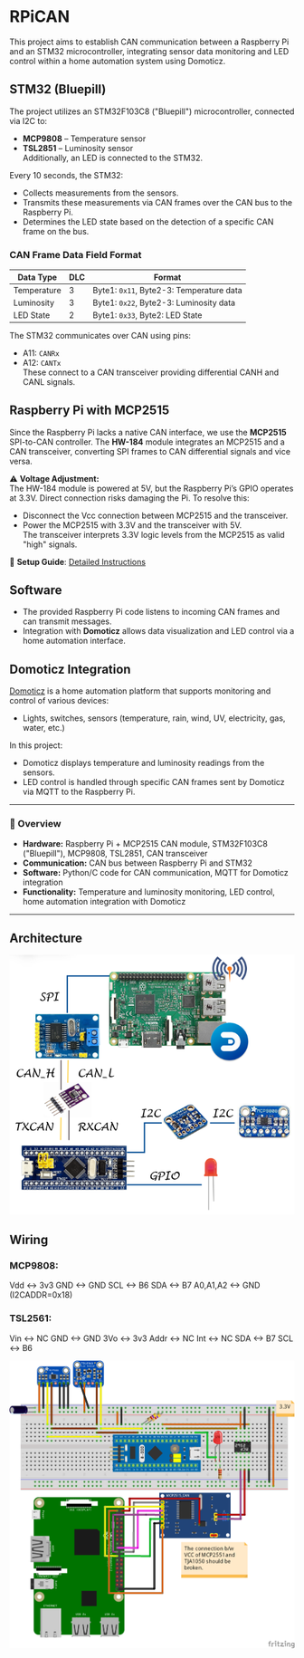 # RPiCAN

This project aims to establish CAN communication between a Raspberry Pi and an STM32 microcontroller, integrating sensor data monitoring and LED control within a home automation system using Domoticz.

## STM32 (Bluepill)

The project utilizes an STM32F103C8 ("Bluepill") microcontroller, connected via I2C to:
- **MCP9808** – Temperature sensor
- **TSL2851** – Luminosity sensor  
Additionally, an LED is connected to the STM32.  

Every 10 seconds, the STM32:
- Collects measurements from the sensors.
- Transmits these measurements via CAN frames over the CAN bus to the Raspberry Pi.
- Determines the LED state based on the detection of a specific CAN frame on the bus.

### CAN Frame Data Field Format
| Data Type   | DLC | Format                                    |
|-------------|-----|--------------------------------------------|
| Temperature | 3   | Byte1: `0x11`, Byte2-3: Temperature data  |
| Luminosity  | 3   | Byte1: `0x22`, Byte2-3: Luminosity data   |
| LED State   | 2   | Byte1: `0x33`, Byte2: LED State           |

The STM32 communicates over CAN using pins:
- A11: `CANRx`
- A12: `CANTx`  
These connect to a CAN transceiver providing differential CANH and CANL signals.

## Raspberry Pi with MCP2515

Since the Raspberry Pi lacks a native CAN interface, we use the **MCP2515** SPI-to-CAN controller. The **HW-184** module integrates an MCP2515 and a CAN transceiver, converting SPI frames to CAN differential signals and vice versa.

⚠️ **Voltage Adjustment:**  
The HW-184 module is powered at 5V, but the Raspberry Pi’s GPIO operates at 3.3V. Direct connection risks damaging the Pi. To resolve this:
- Disconnect the Vcc connection between MCP2515 and the transceiver.
- Power the MCP2515 with 3.3V and the transceiver with 5V.  
The transceiver interprets 3.3V logic levels from the MCP2515 as valid "high" signals.

📖 **Setup Guide**: [Detailed Instructions](https://forums.raspberrypi.com/viewtopic.php?t=141052)

## Software

- The provided Raspberry Pi code listens to incoming CAN frames and can transmit messages.
- Integration with **Domoticz** allows data visualization and LED control via a home automation interface.

## Domoticz Integration

[Domoticz](https://www.domoticz.com/) is a home automation platform that supports monitoring and control of various devices:
- Lights, switches, sensors (temperature, rain, wind, UV, electricity, gas, water, etc.)

In this project:
- Domoticz displays temperature and luminosity readings from the sensors.
- LED control is handled through specific CAN frames sent by Domoticz via MQTT to the Raspberry Pi.

---

### 📡 Overview
- **Hardware:** Raspberry Pi + MCP2515 CAN module, STM32F103C8 ("Bluepill"), MCP9808, TSL2851, CAN transceiver
- **Communication:** CAN bus between Raspberry Pi and STM32
- **Software:** Python/C code for CAN communication, MQTT for Domoticz integration
- **Functionality:** Temperature and luminosity monitoring, LED control, home automation integration with Domoticz

----
## Architecture
![alt text](https://github.com/jeremynguyenn/CAN-Communication-Between-Raspberry-Pi-and-STM32/blob/main/CAN%20communication%20a%20Raspberry%20Pi%20and%20an%20STM32%20device/image.png)

## Wiring
### MCP9808:
Vdd <-> 3v3
GND <-> GND
SCL <-> B6
SDA <-> B7
A0,A1,A2 <-> GND (I2CADDR=0x18)
### TSL2561:
Vin <-> NC
GND <-> GND
3Vo <-> 3v3
Addr <-> NC
Int <-> NC
SDA <-> B7
SCL <-> B6

![alt text](https://github.com/jeremynguyenn/CAN-Communication-Between-Raspberry-Pi-and-STM32/blob/main/CAN%20communication%20a%20Raspberry%20Pi%20and%20an%20STM32%20device/wiring.png)
